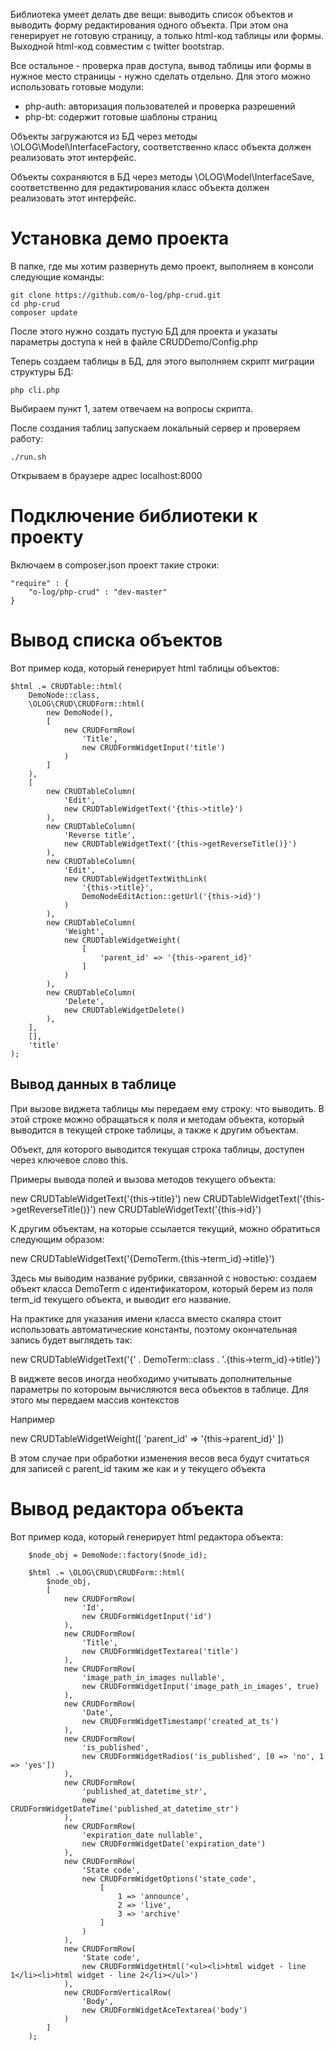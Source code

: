 Библиотека умеет делать две вещи: выводить список объектов и выводить форму редактирования одного объекта. При этом она генерирует не готовую страницу, а только html-код таблицы или формы. Выходной html-код совместим с twitter bootstrap.

Все остальное - проверка прав доступа, вывод таблицы или формы в нужное место страницы - нужно сделать отдельно. Для этого можно использовать готовые модули:
- php-auth: авторизация пользователей и проверка разрешений
- php-bt: содержит готовые шаблоны страниц

Объекты загружаются из БД через методы \OLOG\Model\InterfaceFactory, соответственно класс объекта должен реализовать этот интерфейс.

Объекты сохраняются в БД через методы \OLOG\Model\InterfaceSave, соответственно для редактирования класс объекта должен реализовать этот интерфейс.

# Установка демо проекта

В папке, где мы хотим развернуть демо проект, выполняем в консоли следующие команды:

    git clone https://github.com/o-log/php-crud.git
    cd php-crud
    composer update
    
После этого нужно создать пустую БД для проекта и указаты параметры доступа к ней в файле CRUDDemo/Config.php

Теперь создаем таблицы в БД, для этого выполняем скрипт миграции структуры БД:

    php cli.php
    
Выбираем пункт 1, затем отвечаем на вопросы скрипта.

После создания таблиц запускаем локальный сервер и проверяем работу:

    ./run.sh
    
Открываем в браузере адрес localhost:8000

# Подключение библиотеки к проекту

Включаем в composer.json проект такие строки:

	"require" : {
		"o-log/php-crud" : "dev-master"
    }

# Вывод списка объектов

Вот пример кода, который генерирует html таблицы объектов:

    $html .= CRUDTable::html(
        DemoNode::class,
        \OLOG\CRUD\CRUDForm::html(
            new DemoNode(),
            [
                new CRUDFormRow(
                    'Title',
                    new CRUDFormWidgetInput('title')
                )
            ]
        ),
        [
            new CRUDTableColumn(
                'Edit',
                new CRUDTableWidgetText('{this->title}')
            ),
            new CRUDTableColumn(
                'Reverse title',
                new CRUDTableWidgetText('{this->getReverseTitle()}')
            ),
            new CRUDTableColumn(
                'Edit',
                new CRUDTableWidgetTextWithLink(
                    '{this->title}',
                    DemoNodeEditAction::getUrl('{this->id}')
                )
            ),
            new CRUDTableColumn(
                'Weight',
                new CRUDTableWidgetWeight(
                    [
                        'parent_id' => '{this->parent_id}'
                    ]
                )
            ),
            new CRUDTableColumn(
                'Delete',
                new CRUDTableWidgetDelete()
            ),
        ],
        [],
        'title'
    );

## Вывод данных в таблице

При вызове виджета таблицы мы передаем ему строку: что выводить. В этой строке можно обращаться к поля и методам объекта, который выводится в текущей строке таблицы, а также к другим объектам.

Объект, для которого выводится текущая строка таблицы, доступен через ключевое слово this.

Примеры вывода полей и вызова методов текущего объекта:

new CRUDTableWidgetText('{this->title}')
new CRUDTableWidgetText('{this->getReverseTitle()}')
new CRUDTableWidgetText('{this->id}')

К другим объектам, на которые ссылается текущий, можно обратиться следующим образом:

new CRUDTableWidgetText('{DemoTerm.{this->term_id}->title}')

Здесь мы выводим название рубрики, связанной с новостью: создаем объект класса DemoTerm с идентификатором, который берем из поля term_id текущего объекта, и выводит его название.

На практике для указания имени класса вместо скаляра стоит использовать автоматические константы, поэтому окончательная запись будет выглядеть так:

new CRUDTableWidgetText('{' . DemoTerm::class . '.{this->term_id}->title}')

В виджете весов иногда необходимо учитывать дополнительные параметры по котороым вычисляются веса объектов
 в таблице. Для этого мы передаем массив контекстов

Например

new CRUDTableWidgetWeight([ 'parent_id' => '{this->parent_id}' ]) 

В этом случае при обработки изменения весов веса будут считаться для записей с parent_id  таким же как и у текущего объекта 
     
 
# Вывод редактора объекта

Вот пример кода, который генерирует html редактора объекта:

        $node_obj = DemoNode::factory($node_id);

        $html .= \OLOG\CRUD\CRUDForm::html(
            $node_obj,
            [
                new CRUDFormRow(
                    'Id',
                    new CRUDFormWidgetInput('id')
                ),
                new CRUDFormRow(
                    'Title',
                    new CRUDFormWidgetTextarea('title')
                ),
                new CRUDFormRow(
                    'image_path_in_images nullable',
                    new CRUDFormWidgetInput('image_path_in_images', true)
                ),
                new CRUDFormRow(
                    'Date',
                    new CRUDFormWidgetTimestamp('created_at_ts')
                ),
                new CRUDFormRow(
                    'is_published',
                    new CRUDFormWidgetRadios('is_published', [0 => 'no', 1 => 'yes'])
                ),
                new CRUDFormRow(
                    'published_at_datetime_str',
                    new CRUDFormWidgetDateTime('published_at_datetime_str')
                ),
                new CRUDFormRow(
                    'expiration_date nullable',
                    new CRUDFormWidgetDate('expiration_date')
                ),
                new CRUDFormRow(
                    'State code',
                    new CRUDFormWidgetOptions('state_code',
                        [
                            1 => 'announce',
                            2 => 'live',
                            3 => 'archive'
                        ]
                    )
                ),
                new CRUDFormRow(
                    'State code',
                    new CRUDFormWidgetHtml('<ul><li>html widget - line 1</li><li>html widget - line 2</li></ul>')
                ),
                new CRUDFormVerticalRow(
                    'Body',
                    new CRUDFormWidgetAceTextarea('body')
                )
            ]
        );


